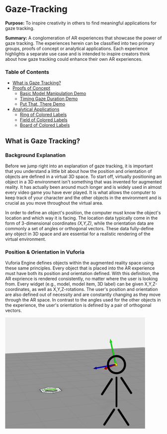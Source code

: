 # Gaze-Tracking
**Purpose:** To inspire creativity in others to find meaningful applications for gaze tracking.

**Summary:** A conglomeration of AR experiences that showcase the power of gaze tracking. The experiences herein can be classified into two primary groups,  proofs of concept or analytical applications. Each experience highlights a separate use case and is intended to inspire creators think about how gaze tracking could enhance their own AR experiences.

### **Table of Contents**

- [What is Gaze Tracking?](#what-is-gaze-tracking)
- [Proofs of Concept](#proofs-of-concept)
  - [Basic Model Manipulation Demo](#basic-model-manipulation-demo)
  - [Timing Gaze Duration Demo](#timing-gaze-duration-demo)
  - [Put That, There Demo](#put-that,there-demo)
- [Analytical Applications](#analytical-applications)
  - [Ring of Colored Labels](#ring-of-colored-labels)
  - [Field of Colored Labels](#field-of-colored-labels)
  - [Board of Colored Labels](#board-of-colored-labels)

## What is Gaze Tracking?

### Background Explanation

Before we jump right into an explanation of gaze tracking, it is important that you understand a little bit about how the position and orientation of objects are defined in a virtual 3D space. To start off, virtually positioning an object in a 3D environment isn't something that was invented for augmented reality. It has actually been around much longer and is widely used in almost every video game you have ever played. It is what allows the computer to keep track of your character and the other objects in the environment and is crucial as you move throughout the virtual area.

In order to define an object's position, the computer must know the object's location and which way it is facing. The location data typically come in the form of 3-dimensional coordinates *(X,Y,Z)*, while the orientation data are commonly a set of angles or orthogonal vectors. These data fully-define any object in 3D space and are essential for a realistic rendering of the virtual environment.

### Position & Orientation in Vuforia 

Vuforia Engine defines objects within the augmented reality space using these same principles. Every object that is placed into the AR experience must have both its position and orientation defined. With this definition, the AR exprience is rendered consistently, no matter where the user is looking from. Every widget (e.g., model, model item, 3D label) can be given X,Y,Z-coordinates, as well as X,Y,Z-rotations. The user's position and orientation are also defined out of necessity and are constantly changing as they move through the AR space. In contrast to the angles used for the other objects in the experience, the user's orientation is defined by a pair of orthogonal vectors. 

<img src="images/3D%20Position%20%26%20Orientation.png" width="450">


